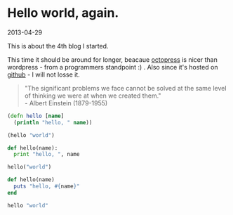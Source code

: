 # Hello world, again.

<time class="article-date" date="2013-4-29">2013-04-29</time>

This is about the 4th blog I started.

This time it should be around for longer, beacaue [octopress](http://octopress.org/) is nicer than wordpress - from a programmers standpoint :) .
Also since it's hosted on [github](www.github.com) - I will not losse it.

<blockquote>
  "The significant problems we face cannot be solved at the same level of thinking we were at when we created them."<br>
  - Albert Einstein (1879-1955)
</blockquote>

``` clojure
(defn hello [name]
  (println "hello, " name))

(hello "world")
```

``` python
def hello(name):
  print "hello, ", name

hello("world")
```

``` ruby
def hello(name)
  puts "hello, #{name}"
end

hello "world"
```
